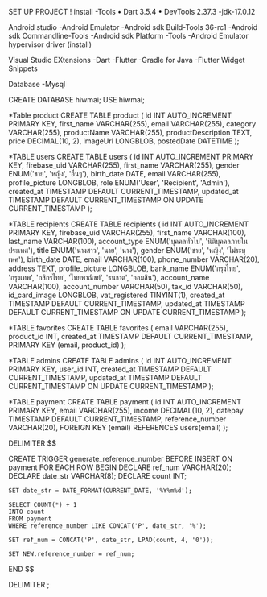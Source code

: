 SET UP PROJECT !
install 
-Tools • Dart 3.5.4 • DevTools 2.37.3
-jdk-17.0.12

Android studio
-Android Emulator 
-Android sdk Build-Tools 36-rc1 
-Android sdk Commandline-Tools
-Android sdk Platform -Tools
-Android Emulator hypervisor driver (install)


Visual Studio EXtensions
-Dart 
-Flutter 
-Gradle for Java
-Flutter Widget Snippets

Database 
-Mysql 

CREATE DATABASE hiwmai;
USE hiwmai;

*Table product
CREATE TABLE product (
    id INT AUTO_INCREMENT PRIMARY KEY,
    first_name VARCHAR(255),
    email VARCHAR(255),
    category VARCHAR(255),
    productName VARCHAR(255),
    productDescription TEXT,
    price DECIMAL(10, 2),
    imageUrl LONGBLOB,
    postedDate DATETIME
);

*TABLE users
CREATE TABLE users (
    id INT AUTO_INCREMENT PRIMARY KEY,
    firebase_uid VARCHAR(255),
    first_name VARCHAR(255),
    gender ENUM('ชาย', 'หญิง', 'อื่นๆ'),
    birth_date DATE,
    email VARCHAR(255),
    profile_picture LONGBLOB,
    role ENUM('User', 'Recipient', 'Admin'),
    created_at TIMESTAMP DEFAULT CURRENT_TIMESTAMP,
    updated_at TIMESTAMP DEFAULT CURRENT_TIMESTAMP ON UPDATE CURRENT_TIMESTAMP
);

*TABLE recipients
CREATE TABLE recipients (
    id INT AUTO_INCREMENT PRIMARY KEY,
    firebase_uid VARCHAR(255),
    first_name VARCHAR(100),
    last_name VARCHAR(100),
    account_type ENUM('บุคคลทั่วไป', 'นิติบุคคลภายในประเทศ'),
    title ENUM('นางสาว', 'นาย', 'นาง'),
    gender ENUM('ชาย', 'หญิง', 'ไม่ระบุเพศ'),
    birth_date DATE,
    email VARCHAR(100),
    phone_number VARCHAR(20),
    address TEXT,
    profile_picture LONGBLOB,
    bank_name ENUM('กรุงไทย', 'กรุงเทพ', 'กสิกรไทย', 'ไทยพาณิชย์', 'ธนชาต', 'ออมสิน'),
    account_name VARCHAR(100),
    account_number VARCHAR(50),
    tax_id VARCHAR(50),
    id_card_image LONGBLOB,
    vat_registered TINYINT(1),
    created_at TIMESTAMP DEFAULT CURRENT_TIMESTAMP,
    updated_at TIMESTAMP DEFAULT CURRENT_TIMESTAMP ON UPDATE CURRENT_TIMESTAMP
);

*TABLE favorites
CREATE TABLE favorites (
    email VARCHAR(255),
    product_id INT,
    created_at TIMESTAMP DEFAULT CURRENT_TIMESTAMP,
    PRIMARY KEY (email, product_id)
);

*TABLE admins
CREATE TABLE admins (
    id INT AUTO_INCREMENT PRIMARY KEY,
    user_id INT,
    created_at TIMESTAMP DEFAULT CURRENT_TIMESTAMP,
    updated_at TIMESTAMP DEFAULT CURRENT_TIMESTAMP ON UPDATE CURRENT_TIMESTAMP
);

*TABLE payment
CREATE TABLE payment (
    id INT AUTO_INCREMENT PRIMARY KEY, 
    email VARCHAR(255), 
    income DECIMAL(10, 2), 
    datepay TIMESTAMP DEFAULT CURRENT_TIMESTAMP, 
    reference_number VARCHAR(20),
    FOREIGN KEY (email) REFERENCES users(email)
);

DELIMITER $$

CREATE TRIGGER generate_reference_number
BEFORE INSERT ON payment
FOR EACH ROW
BEGIN
    DECLARE ref_num VARCHAR(20);
    DECLARE date_str VARCHAR(8);
    DECLARE count INT;

    SET date_str = DATE_FORMAT(CURRENT_DATE, '%Y%m%d');

    SELECT COUNT(*) + 1
    INTO count
    FROM payment
    WHERE reference_number LIKE CONCAT('P', date_str, '%');

    SET ref_num = CONCAT('P', date_str, LPAD(count, 4, '0'));

    SET NEW.reference_number = ref_num;
END $$

DELIMITER ;
